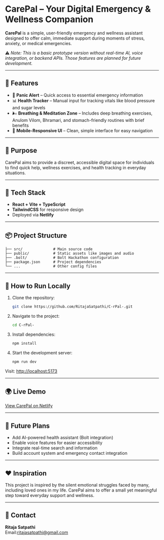 
# CarePal – Your Digital Emergency & Wellness Companion

**CarePal** is a simple, user-friendly emergency and wellness assistant designed to offer calm, immediate support during moments of stress, anxiety, or medical emergencies.

⚠️ *Note: This is a basic prototype version without real-time AI, voice integration, or backend APIs. Those features are planned for future development.*

---

## 🚀 Features

- 🛑 **Panic Alert** – Quick access to essential emergency information  
- 📊 **Health Tracker** – Manual input for tracking vitals like blood pressure and sugar levels  
- 🌬️ **Breathing & Meditation Zone** – Includes deep breathing exercises, Anulom Vilom, Bhramari, and stomach-friendly routines with brief benefits  
- 📱 **Mobile-Responsive UI** – Clean, simple interface for easy navigation  

---

## 🎯 Purpose

CarePal aims to provide a discreet, accessible digital space for individuals to find quick help, wellness exercises, and health tracking in everyday situations.

---

## 🔧 Tech Stack

- **React + Vite + TypeScript**  
- **TailwindCSS** for responsive design  
- Deployed via **Netlify**  

---

## 📦 Project Structure

```
├── src/              # Main source code  
├── public/           # Static assets like images and audio  
├── .bolt/            # Bolt Hackathon configuration  
├── package.json      # Project dependencies  
└── ...               # Other config files  
```

---

## 📂 How to Run Locally

1. Clone the repository:
   ```bash
   git clone https://github.com/RitajaSatpathi/C-rPal-.git
   ```
2. Navigate to the project:
   ```bash
   cd C-rPal-
   ```
3. Install dependencies:
   ```bash
   npm install
   ```
4. Start the development server:
   ```bash
   npm run dev
   ```
Visit: [http://localhost:5173](http://localhost:5173)

---

## 🌍 Live Demo

[View CarePal on Netlify](https://685bb2c7acf12ca29241cc96--caerpal.netlify.app/)  


---

## 📌 Future Plans

- Add AI-powered health assistant (Bolt integration)  
- Enable voice features for easier accessibility  
- Integrate real-time search and information  
- Build account system and emergency contact integration  

---

## ❤️ Inspiration

This project is inspired by the silent emotional struggles faced by many, including loved ones in my life. CarePal aims to offer a small yet meaningful step toward everyday support and wellness.

---

## 📩 Contact

**Ritaja Satpathi**  
Email:ritajasatpathi@gmail.com  

